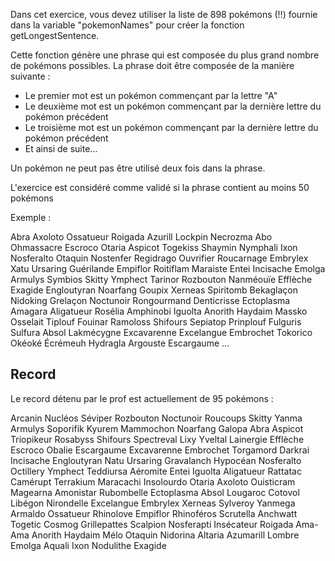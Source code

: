 Dans cet exercice, vous devez utiliser la liste de 898 pokémons (!!) fournie dans la variable "pokemonNames" pour créer la fonction getLongestSentence.

Cette fonction génère une phrase qui est composée du plus grand nombre de pokémons possibles. La phrase doit être composée de la manière suivante :

- Le premier mot est un pokémon commençant par la lettre "A"
- Le deuxième mot est un pokémon commençant par la dernière lettre du pokémon précédent
- Le troisième mot est un pokémon commençant par la dernière lettre du pokémon précédent
- Et ainsi de suite...

Un pokémon ne peut pas être utilisé deux fois dans la phrase.

L'exercice est considéré comme validé si la phrase contient au moins 50 pokémons

Exemple :

Abra Axoloto Ossatueur Roigada Azurill Lockpin Necrozma Abo Ohmassacre Escroco Otaria Aspicot Togekiss Shaymin Nymphali Ixon Nosferalto Otaquin Nostenfer Regidrago Ouvrifier Roucarnage Embrylex Xatu Ursaring Guérilande Empiflor Roitiflam Maraiste Entei Incisache Emolga Armulys Symbios Skitty Ymphect Tarinor Rozbouton Nanméouïe Efflèche Exagide Engloutyran Noarfang Goupix Xerneas Spiritomb Bekaglaçon Nidoking Grelaçon Noctunoir Rongourmand Denticrisse Ectoplasma Amagara Aligatueur Rosélia Amphinobi Iguolta Anorith Haydaim Massko Osselait Tiplouf Fouinar Ramoloss Shifours Sepiatop Prinplouf Fulguris Sulfura Absol Lakmécygne Excavarenne Excelangue Embrochet Tokorico Okéoké Écrémeuh Hydragla Argouste Escargaume ...

## Record 

Le record détenu par le prof est actuellement de 95 pokémons :

Arcanin Nucléos Séviper Rozbouton Noctunoir Roucoups Skitty Yanma Armulys Soporifik Kyurem Mammochon Noarfang Galopa Abra Aspicot Triopikeur Rosabyss Shifours Spectreval Lixy Yveltal Lainergie Efflèche Escroco Obalie Escargaume Excavarenne Embrochet Torgamord Darkrai Incisache Engloutyran Natu Ursaring Gravalanch Hypocéan Nosferalto Octillery Ymphect Teddiursa Aéromite Entei Iguolta Aligatueur Rattatac Camérupt Terrakium Maracachi Insolourdo Otaria Axoloto Ouisticram Magearna Amonistar Rubombelle Ectoplasma Absol Lougaroc Cotovol Libégon Nirondelle Excelangue Embrylex Xerneas Sylveroy Yanmega Armaldo Ossatueur Rhinolove Empiflor Rhinoféros Scrutella Anchwatt Togetic Cosmog Grillepattes Scalpion Nosferapti Insécateur Roigada Ama-Ama Anorith Haydaim Mélo Otaquin Nidorina Altaria Azumarill Lombre Emolga Aquali Ixon Nodulithe Exagide